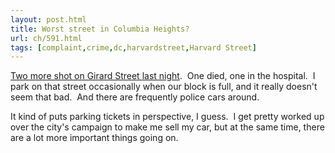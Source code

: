 ```yaml
---
layout: post.html
title: Worst street in Columbia Heights?
url: ch/591.html
tags: [complaint,crime,dc,harvardstreet,Harvard Street]
---
```

[Two more shot on Girard Street last night](http://www.wjla.com/news/stories/0807/449994.html).  One died, one in the hospital.  I park on that street occasionally when our block is full, and it really doesn't seem that bad.  And there are frequently police cars around.

It kind of puts parking tickets in perspective, I guess.  I get pretty worked up over the city's campaign to make me sell my car, but at the same time, there are a lot more important things going on.
